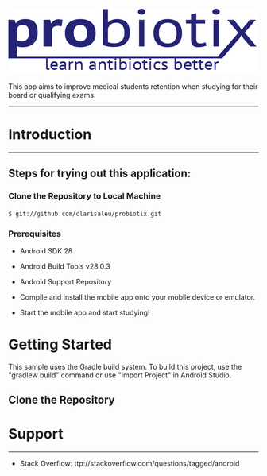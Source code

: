  ![Screenshot](app\src\main\res\drawable\logo_scaled.png)


This app aims to improve medical students retention when studying for their board or qualifying exams.

---
# Introduction
---
## Steps for trying out this application:
### Clone the Repository to Local Machine

```
$ git://github.com/clarisaleu/probiotix.git
```

### Prerequisites
- Android SDK 28
- Android Build Tools v28.0.3
- Android Support Repository

- Compile and install the mobile app onto your mobile device or emulator.
- Start the mobile app and start studying!

# Getting Started
This sample uses the Gradle build system. To build this project, use the "gradlew build" command or use "Import Project" in Android Studio.
## Clone the Repository


# Support
---
- Stack Overflow: ttp://stackoverflow.com/questions/tagged/android
